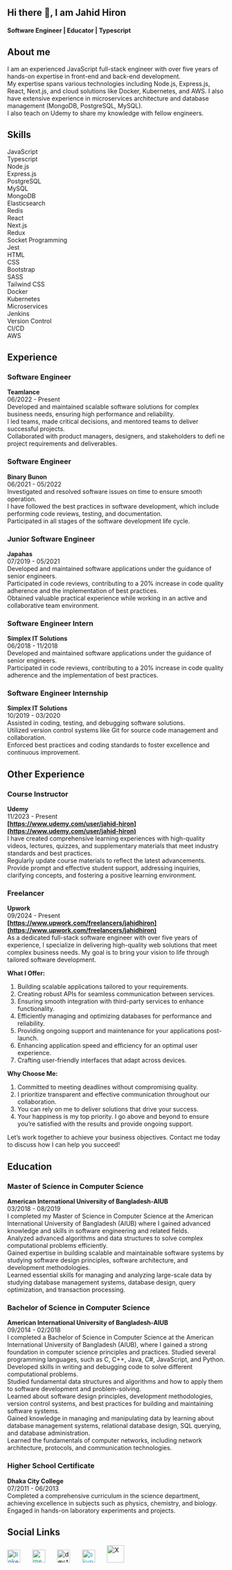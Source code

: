 ## Hi there 👋, I am Jahid Hiron

#### Software Engineer | Educator | Typescript

## About me
I am an experienced JavaScript full-stack engineer with over five years of hands-on expertise in front-end and back-end development.
<br />
My expertise spans various technologies including Node.js, Express.js, React, Next.js, and cloud solutions like Docker, Kubernetes, and AWS. I also have extensive experience in microservices architecture and database management (MongoDB, PostgreSQL, MySQL).
<br />
I also teach on Udemy to share my knowledge with fellow engineers.

## Skills

JavaScript
<br />
Typescript
<br />
Node.js
<br />
Express.js
<br />
PostgreSQL
<br />
MySQL
<br />
MongoDB
<br />
Elasticsearch
<br />
Redis
<br />
React
<br />
Next.js
<br />
Redux
<br />
Socket Programming
<br />
Jest
<br />
HTML
<br />
CSS
<br />
Bootstrap
<br />
SASS
<br />
Tailwind CSS
<br />
Docker
<br />
Kubernetes
<br />
Microservices
<br />
Jenkins
<br />
Version Control
<br />
CI/CD
<br />
AWS
<br />

## Experience

### Software Engineer
**Teamlance**
<br />
06/2022 - Present 
<br />
Developed and maintained scalable software solutions for complex business needs, ensuring high performance and reliability.
<br />
I led teams, made critical decisions, and mentored teams to deliver successful projects.
<br />
Collaborated with product managers, designers, and stakeholders to defi ne project requirements and deliverables.

### Software Engineer
**Binary Bunon**
<br />
06/2021 - 05/2022 
<br />
Investigated and resolved software issues on time to ensure smooth operation.
<br />
I have followed the best practices in software development, which include performing code reviews, testing, and documentation.
<br />
Participated in all stages of the software development life cycle.

### Junior Software Engineer
**Japahas**
<br />
07/2019 - 05/2021
<br />
Developed and maintained software applications under the guidance of senior engineers.
<br />
Participated in code reviews, contributing to a 20% increase in code quality adherence and the implementation of best practices.
<br />
Obtained valuable practical experience while working in an active and collaborative team environment.

### Software Engineer Intern
**Simplex IT Solutions**
<br />
06/2018 - 11/2018
<br />
Developed and maintained software applications under the guidance of senior engineers.
<br />
Participated in code reviews, contributing to a 20% increase in code quality adherence and the implementation of best practices.

### Software Engineer Internship
**Simplex IT Solutions**
<br />
10/2019 - 03/2020
<br />
Assisted in coding, testing, and debugging software solutions.
<br />
Utilized version control systems like Git for source code management and collaboration.
<br />
Enforced best practices and coding standards to foster excellence and continuous improvement.

## Other Experience

### Course Instructor
**Udemy**
<br />
11/2023 - Present
<br />
**[https://www.udemy.com/user/jahid-hiron](https://www.udemy.com/user/jahid-hiron)**
<br />
I have created comprehensive learning experiences with high-quality videos, lectures, quizzes, and supplementary materials that meet industry standards and best practices.
<br />
Regularly update course materials to reflect the latest advancements.
<br />
Provide prompt and effective student support, addressing inquiries, clarifying concepts, and fostering a positive learning environment.

### Freelancer
**Upwork**
<br />
09/2024 - Present
<br />
**[https://www.upwork.com/freelancers/jahidhiron](https://www.upwork.com/freelancers/jahidhiron)**
<br />
As a dedicated full-stack software engineer with over five years of experience, I specialize in delivering high-quality web solutions that meet complex business needs. My goal is to bring your vision to life through tailored software development.

**What I Offer:**
1. Building scalable applications tailored to your requirements.
2. Creating robust APIs for seamless communication between services.
3. Ensuring smooth integration with third-party services to enhance functionality.
4. Efficiently managing and optimizing databases for performance and reliability.
5. Providing ongoing support and maintenance for your applications post-launch.
6. Enhancing application speed and efficiency for an optimal user experience.
7. Crafting user-friendly interfaces that adapt across devices.

**Why Choose Me:**
1. Committed to meeting deadlines without compromising quality.
2. I prioritize transparent and effective communication throughout our collaboration.
3. You can rely on me to deliver solutions that drive your success.
4. Your happiness is my top priority. I go above and beyond to ensure you’re satisfied with the results and provide ongoing support.

Let’s work together to achieve your business objectives. Contact me today to discuss how I can help you succeed!

## Education

### Master of Science in Computer Science
**American International University of Bangladesh-AIUB**
<br />
03/2018 - 08/2019
<br />
I completed my Master of Science in Computer Science at the American International University of Bangladesh (AIUB) where I gained advanced knowledge and skills in software engineering and related fields.
<br />
Analyzed advanced algorithms and data structures to solve complex computational problems efficiently.
<br />
Gained expertise in building scalable and maintainable software systems by studying software design principles, software architecture, and development methodologies.
<br />
Learned essential skills for managing and analyzing large-scale data by studying database management systems, database design, query optimization, and transaction processing.

### Bachelor of Science in Computer Science
**American International University of Bangladesh-AIUB**
<br />
09/2014 - 02/2018
<br />
I completed a Bachelor of Science in Computer Science at the American International University of Bangladesh (AIUB), where I gained a strong foundation in computer science principles and practices.
Studied several programming languages, such as C, C++, Java, C#, JavaScript, and Python.
<br />
Developed skills in writing and debugging code to solve different computational problems.
<br />
Studied fundamental data structures and algorithms and how to apply them to software development and problem-solving.
<br />
Learned about software design principles, development methodologies, version control systems, and best practices for building and maintaining software systems.
<br />
Gained knowledge in managing and manipulating data by learning about database management systems, relational database design, SQL querying, and database administration.
<br />
Learned the fundamentals of computer networks, including network architecture, protocols, and communication technologies.

### Higher School Certificate
**Dhaka City College**
<br />
07/2011 - 06/2013
<br />
Completed a comprehensive curriculum in the science department, achieving excellence in subjects such as physics, chemistry, and biology.
<br />
Engaged in hands-on laboratory experiments and projects.
<br />

## Social Links

[<img src="https://cdn.jsdelivr.net/npm/simple-icons@3.0.1/icons/linkedin.svg" alt="linkedin" height="30" style="color: #0077b5;">](https://www.linkedin.com/in/jahidhiron)  &nbsp; &nbsp; &nbsp; [<img src="https://cdn.jsdelivr.net/npm/simple-icons@3.0.1/icons/medium.svg" alt="medium" height="30" style="color: #00ab6c;">](https://medium.com/@jahidhiron) &nbsp; &nbsp; &nbsp; [<img src="https://cdn.jsdelivr.net/npm/simple-icons@3.0.1/icons/dev-dot-to.svg" alt="dev.to" height="30" style="color: #0a0a0a;">](https://dev.to/jahidhiron)  &nbsp; &nbsp; &nbsp; [<img src="https://cdn.jsdelivr.net/npm/simple-icons@3.0.1/icons/skype.svg" alt="skype" height="30" style="color: #00aff0;">](https://join.skype.com/invite/sdU7NzsHDyOJ)  &nbsp; &nbsp; &nbsp; [<img src="https://cdn.jsdelivr.net/npm/simple-icons@3.0.1/icons/x.svg" alt="X" height="40" style="color: #000000;">](https://twitter.com/jahid_hiron) 

